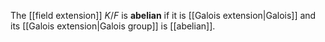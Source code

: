 The [[field extension]] $K/F$ is **abelian** if it is [[Galois extension|Galois]] and its [[Galois extension|Galois group]] is [[abelian]]. 